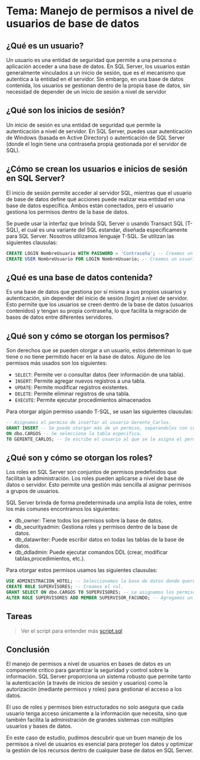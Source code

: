 # Tema: Manejo de permisos a nivel de usuarios de base de datos

## **¿Qué es un usuario?**

Un usuario es una entidad de seguridad que permite a una persona o aplicación acceder a una base de datos. En SQL Server, los usuarios están generalmente vinculados a un inicio de sesión, que es el mecanismo que autentica a la entidad en el servidor. Sin embargo, en una base de datos contenida, los usuarios se gestionan dentro de la propia base de datos, sin necesidad de depender de un inicio de sesión a nivel de servidor

## **¿Qué son los inicios de sesión?**

Un inicio de sesión es una entidad de seguridad que permite la autenticación a nivel de servidor. En SQL Server, puedes usar autenticación de Windows (basada en Active Directory) o autenticación de SQL Server (donde el login tiene una contraseña propia gestionada por el servidor de SQL).

## **¿Cómo se crean los usuarios e inicios de sesión en SQL Server?**

El inicio de sesión permite acceder al servidor SQL, mientras que el usuario de base de datos define qué acciones puede realizar esa entidad en una base de datos específica. Ambos están conectados, pero el usuario gestiona los permisos dentro de la base de datos.

Se puede usar la interfaz que brinda SQL Server o usando Transact SQL (T-SQL), el cual es una variante del SQL estandar, diseñada especificamente para SQL Server. Nosotros utilizamos lenguaje T-SQL. Se utilizan las siguientes clausulas:

```SQL
CREATE LOGIN NombreUsuario WITH PASSWORD = 'Contraseña'; -- Creamos un inicio de sesión.
CREATE USER NombreUsuario FOR LOGIN NombreUsuario; -- Creamos un usuario y lo vinculamos con el inicio de sesión creado.
```

## **¿Qué es una base de datos contenida?**

Es una base de datos que gestiona por sí misma a sus propios usuarios y autenticación, sin depender del inicio de sesión (login) a nivel de servidor. Esto permite que los usuarios se creen dentro de la base de datos (usuarios contenidos) y tengan su propia contraseña, lo que facilita la migración de bases de datos entre diferentes servidores.

## **¿Qué son y cómo se otorgan los permisos?**

Son derechos que se pueden otorgar a un usuario, estos determinan lo que tiene o no tiene permitido hacer en la base de datos. Alguno de los permisos más usados son los siguientes:

- `SELECT`: Permite ver o consultar datos (leer información de una tabla).
- `INSERT`: Permite agregar nuevos registros a una tabla.
- `UPDATE`: Permite modificar registros existentes.
- `DELETE`: Permite eliminar registros de una tabla.
- `EXECUTE`: Permite ejecutar procedimientos almacenados

Para otorgar algún permiso usando T-SQL, se usan las siguientes clausulas:

```SQL
-- Asignamos el permiso de insertar al usuario Gerente_Carlos.
GRANT INSERT -- Se puede otorgar más de un permiso, separandolos con coma.
ON dbo.CARGOS -- Se selecciona la tabla especifica.
TO GERENTE_CARLOS; -- Se escribe el usuario al que se le asigna el permiso, sin comillas simples.
```

## **¿Qué son y cómo se otorgan los roles?**

Los roles en SQL Server son conjuntos de permisos predefinidos que facilitan la administración. Los roles pueden aplicarse a nivel de base de datos o servidor. Esto permite una gestión más sencilla al asignar permisos a grupos de usuarios.

SQL Server brinda de forma predeterminada una amplia lista de roles, entre los más comunes encontramos los siguientes:

- db_owner: Tiene todos los permisos sobre la base de datos.
- db_securityadmin: Gestiona roles y permisos dentro de la base de datos.
- db_datawriter: Puede escribir datos en todas las tablas de la base de datos.
- db_ddladmin: Puede ejecutar comandos DDL (crear, modificar tablas,procedimientos, etc.).

Para otorgar estos permisos usamos las siguientes clausulas:

```SQL
USE ADMINISTRACION_HOTEL; -- Seleccionamos la base de datos donde queremos que se cree el rol.
CREATE ROLE SUPERVISORES; -- Creamos el rol.
GRANT SELECT ON dbo.CARGOS TO SUPERVISORES; -- Le asignamos los permisos de lectura en la tabla CARGOS.
ALTER ROLE SUPERVISORES ADD MEMBER SUPERVISOR_FACUNDO; -- Agregamos un usuario al rol creado.
```

## **Tareas**

> Ver el script para entender más [script.sql](script.sql)

## **Conclusión**

El manejo de permisos a nivel de usuarios en bases de datos es un componente crítico para garantizar la seguridad y control sobre la información. SQL Server proporciona un sistema robusto que permite tanto la autenticación (a través de inicios de sesión y usuarios) como la autorización (mediante permisos y roles) para gestionar el acceso a los datos.

El uso de roles y permisos bien estructurados no solo asegura que cada usuario tenga acceso únicamente a la información que necesita, sino que también facilita la administración de grandes sistemas con múltiples usuarios y bases de datos.

En este caso de estudio, pudimos descubrir que un buen manejo de los permisos a nivel de usuarios es esencial para proteger los datos y optimizar la gestión de los recursos dentro de cualquier base de datos en SQL Server.
